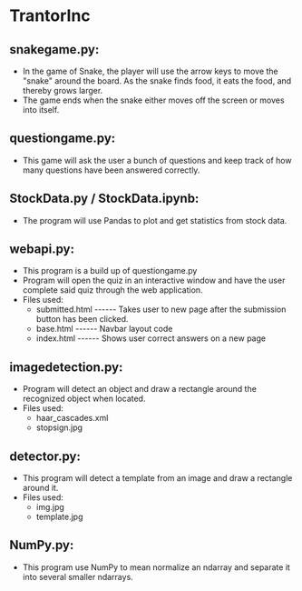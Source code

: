 # TrantorInc

## snakegame.py: 
  - In the game of Snake, the player will use the arrow keys to move the "snake" around the board. As the snake finds food, it eats the food, and thereby grows larger.
  - The game ends when the snake either moves off the screen or moves into itself.

## questiongame.py:
  - This game will ask the user a bunch of questions and keep track of how many questions have been answered correctly.
  
## StockData.py / StockData.ipynb:
  - The program will use Pandas to plot and get statistics from stock data.
  
## webapi.py:
  - This program is a build up of questiongame.py
  - Program will open the quiz in an interactive window and have the user complete said quiz through the web application.
  - Files used:
      - submitted.html ------ Takes user to new page after the submission button has been clicked.
      - base.html ------ Navbar layout code
      - index.html ------ Shows user correct answers on a new page

## imagedetection.py:
  - Program will detect an object and draw a rectangle around the recognized object when located.
  - Files used:
      - haar_cascades.xml 
      - stopsign.jpg

## detector.py:
  - This program will detect a template from an image and draw a rectangle around it.
  - Files used:
      - img.jpg 
      - template.jpg

## NumPy.py:
  - This program use NumPy to mean normalize an ndarray  and separate it into several smaller ndarrays.
  
